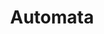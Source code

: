 ---
title: Automata
direct_url: https://github.com/caleb531/automata
category: computer-science
description: A Python library for simulating finite automata, pushdown automata, and Turing machines
---